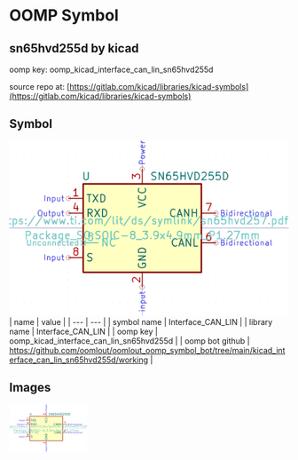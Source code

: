 # OOMP Symbol  
## sn65hvd255d  by kicad  
  
oomp key: oomp_kicad_interface_can_lin_sn65hvd255d  
  
source repo at: [https://gitlab.com/kicad/libraries/kicad-symbols](https://gitlab.com/kicad/libraries/kicad-symbols)  
## Symbol  
  
[![working.png](working_600.png)](working.png)  
| name | value | 
| --- | --- | 
| symbol name | Interface_CAN_LIN | 
| library name | Interface_CAN_LIN | 
| oomp key | oomp_kicad_interface_can_lin_sn65hvd255d | 
| oomp bot github | https://github.com/oomlout/oomlout_oomp_symbol_bot/tree/main/kicad_interface_can_lin_sn65hvd255d/working | 
## Images  
  
[![working.png](working_140.png)](working.png)  

